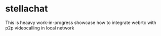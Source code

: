 # stellachat
This is heaavy work-in-progress showcase how to integrate webrtc with p2p videocalling in local network
